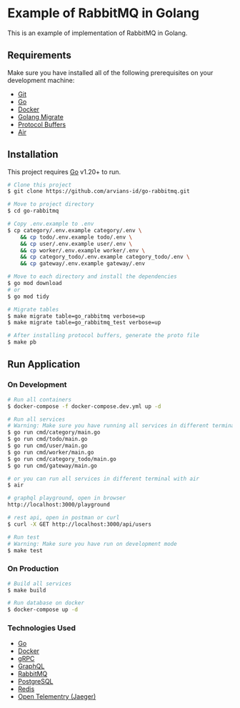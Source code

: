 # Example of RabbitMQ in Golang

This is an example of implementation of RabbitMQ in Golang.

## Requirements
Make sure you have installed all of the following prerequisites on your development machine:
* [Git](https://git-scm.com/)
* [Go](https://golang.org/)
* [Docker](https://www.docker.com/)
* [Golang Migrate](https://github.com/golang-migrate/migrate)
* [Protocol Buffers](https://developers.google.com/protocol-buffers/docs/gotutorial)
* [Air](https://github.com/cosmtrek/air)

## Installation
This project requires [Go](https://golang.org/) v1.20+ to run.

```bash
# Clone this project
$ git clone https://github.com/arvians-id/go-rabbitmq.git

# Move to project directory
$ cd go-rabbitmq

# Copy .env.example to .env
$ cp category/.env.example category/.env \
    && cp todo/.env.example todo/.env \
    && cp user/.env.example user/.env \
    && cp worker/.env.example worker/.env \
    && cp category_todo/.env.example category_todo/.env \
    && cp gateway/.env.example gateway/.env

# Move to each directory and install the dependencies
$ go mod download
# or
$ go mod tidy

# Migrate tables
$ make migrate table=go_rabbitmq verbose=up
$ make migrate table=go_rabbitmq_test verbose=up

# After installing protocol buffers, generate the proto file
$ make pb
```


## Run Application

### On Development
```bash
# Run all containers
$ docker-compose -f docker-compose.dev.yml up -d

# Run all services
# Warning: Make sure you have running all services in different terminal
$ go run cmd/category/main.go
$ go run cmd/todo/main.go
$ go run cmd/user/main.go
$ go run cmd/worker/main.go
$ go run cmd/category_todo/main.go
$ go run cmd/gateway/main.go

# or you can run all services in different terminal with air
$ air

# graphql playground, open in browser
http://localhost:3000/playground

# rest api, open in postman or curl
$ curl -X GET http://localhost:3000/api/users

# Run test
# Warning: Make sure you have run on development mode
$ make test
```

### On Production
```bash
# Build all services
$ make build

# Run database on docker
$ docker-compose up -d
```

### Technologies Used
* [Go](https://golang.org/)
* [Docker](https://www.docker.com/)
* [gRPC](https://grpc.io/)
* [GraphQL](https://graphql.org/)
* [RabbitMQ](https://www.rabbitmq.com/)
* [PostgreSQL](https://www.postgresql.org/)
* [Redis](https://redis.io/)
* [Open Telementry (Jaeger)](https://opentelemetry.io/)
